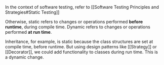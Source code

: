 In the context of software testing, refer to [[Software Testing Principles and Strategies#Static Testing]]

Otherwise, static refers to changes or operations performed __before runtime__, during compile time.
Dynamic refers to changes or operations performed __at run time__. 

Inheritance, for example, is static because the class structures are set at compile time, before runtime. But using design patterns like [[Strategy]] or [[Decorator]], we could add functionality to classes during run time. This is a dynamic change.